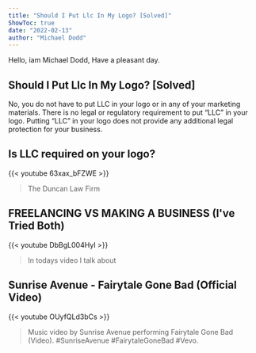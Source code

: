 ```yaml
---
title: "Should I Put Llc In My Logo? [Solved]"
ShowToc: true 
date: "2022-02-13"
author: "Michael Dodd" 
---
```


Hello, iam Michael Dodd, Have a pleasant day.
## Should I Put Llc In My Logo? [Solved]
 No, you do not have to put LLC in your logo or in any of your marketing materials. There is no legal or regulatory requirement to put “LLC” in your logo. Putting “LLC” in your logo does not provide any additional legal protection for your business.

## Is LLC required on your logo?
{{< youtube 63xax_bFZWE >}}
>The Duncan Law Firm 

## FREELANCING VS MAKING A BUSINESS (I've Tried Both)
{{< youtube DbBgL004HyI >}}
>In todays video I talk about 

## Sunrise Avenue - Fairytale Gone Bad (Official Video)
{{< youtube OUyfQLd3bCs >}}
>Music video by Sunrise Avenue performing Fairytale Gone Bad (Video). #SunriseAvenue #FairytaleGoneBad #Vevo.

